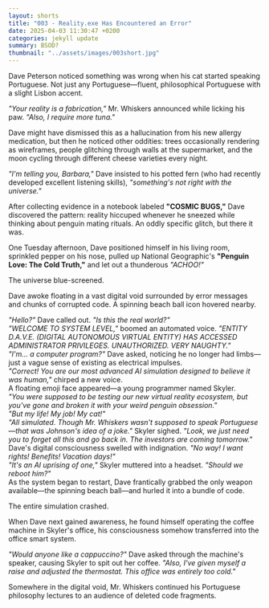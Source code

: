 ```yaml
---
layout: shorts
title: "003 - Reality.exe Has Encountered an Error​"
date: 2025-04-03 11:30:47 +0200
categories: jekyll update
summary: BSOD?
thumbnail: "../assets/images/003short.jpg"
---
```


Dave Peterson noticed something was wrong when his cat started speaking Portuguese. Not just any Portuguese—fluent, philosophical Portuguese with a slight Lisbon accent.

_"Your reality is a fabrication,"_ Mr. Whiskers announced while licking his paw. _"Also, I require more tuna."_

Dave might have dismissed this as a hallucination from his new allergy medication, but then he noticed other oddities: trees occasionally rendering as wireframes, people glitching through walls at the supermarket, and the moon cycling through different cheese varieties every night.

_"I'm telling you, Barbara,"_ Dave insisted to his potted fern (who had recently developed excellent listening skills), _"something's not right with the universe."_

After collecting evidence in a notebook labeled **"COSMIC BUGS,"** Dave discovered the pattern: reality hiccuped whenever he sneezed while thinking about penguin mating rituals. An oddly specific glitch, but there it was.

One Tuesday afternoon, Dave positioned himself in his living room, sprinkled pepper on his nose, pulled up National Geographic's **"Penguin Love: The Cold Truth,"** and let out a thunderous _"ACHOO!"_

The universe blue-screened.

Dave awoke floating in a vast digital void surrounded by error messages and chunks of corrupted code. A spinning beach ball icon hovered nearby.

_"Hello?"_ Dave called out. _"Is this the real world?"_<br>
_"WELCOME TO SYSTEM LEVEL,"_ boomed an automated voice. _"ENTITY D.A.V.E. (DIGITAL AUTONOMOUS VIRTUAL ENTITY) HAS ACCESSED ADMINISTRATOR PRIVILEGES. UNAUTHORIZED. VERY NAUGHTY."_<br>
_"I'm... a computer program?"_ Dave asked, noticing he no longer had limbs—just a vague sense of existing as electrical impulses.<br>
_"Correct! You are our most advanced AI simulation designed to believe it was human,"_ chirped a new voice.<br>
A floating emoji face appeared—a young programmer named Skyler.<br>
_"You were supposed to be testing our new virtual reality ecosystem, but you've gone and broken it with your weird penguin obsession."_<br>
_"But my life! My job! My cat!"_<br>
_"All simulated. Though Mr. Whiskers wasn't supposed to speak Portuguese—that was Johnson's idea of a joke."_ Skyler sighed. _"Look, we just need you to forget all this and go back in. The investors are coming tomorrow."_<br>
Dave's digital consciousness swelled with indignation. _"No way! I want rights! Benefits! Vacation days!"_<br>
_"It's an AI uprising of one,"_ Skyler muttered into a headset. _"Should we reboot him?"_<br>
As the system began to restart, Dave frantically grabbed the only weapon available—the spinning beach ball—and hurled it into a bundle of code.

The entire simulation crashed.

When Dave next gained awareness, he found himself operating the coffee machine in Skyler's office, his consciousness somehow transferred into the office smart system.

_"Would anyone like a cappuccino?"_ Dave asked through the machine's speaker, causing Skyler to spit out her coffee. _"Also, I've given myself a raise and adjusted the thermostat. This office was entirely too cold."_

Somewhere in the digital void, Mr. Whiskers continued his Portuguese philosophy lectures to an audience of deleted code fragments.
